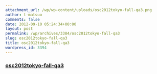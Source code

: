 ```yaml
---
attachment_url: /wp/wp-content/uploads/osc2012tokyo-fall-qa3.png
author: t-matsuo
comments: false
date: 2012-09-10 05:24:34+00:00
layout: post
permalink: /wp/archives/3384/osc2012tokyo-fall-qa3
slug: osc2012tokyo-fall-qa3
title: osc2012tokyo-fall-qa3
wordpress_id: 3394
---
```


### [osc2012tokyo-fall-qa3](/assets/images/wp-content/osc2012tokyo-fall-qa3.png)
